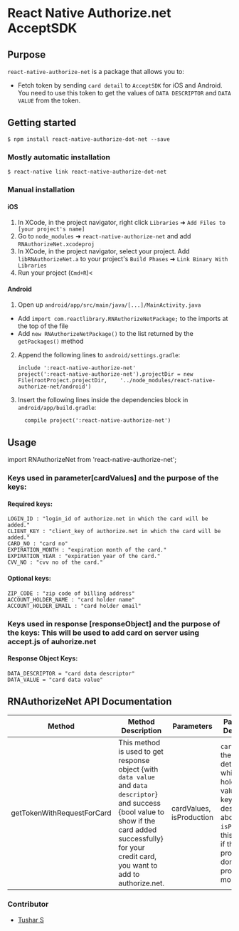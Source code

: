 
# React Native Authorize.net AcceptSDK

## Purpose
`react-native-authorize-net` is a package that allows you to:
- Fetch token by sending `card detail` to `AcceptSDK` for iOS and Android. You need to use this token to get the values of `DATA DESCRIPTOR` and `DATA VALUE` from the token.


## Getting started

`$ npm install react-native-authorize-dot-net --save`

### Mostly automatic installation

`$ react-native link react-native-authorize-dot-net`

### Manual installation


#### iOS

1. In XCode, in the project navigator, right click `Libraries` ➜ `Add Files to [your project's name]`
2. Go to `node_modules` ➜ `react-native-authorize-net` and add `RNAuthorizeNet.xcodeproj`
3. In XCode, in the project navigator, select your project. Add `libRNAuthorizeNet.a` to your project's `Build Phases` ➜ `Link Binary With Libraries`
4. Run your project (`Cmd+R`)<

#### Android

1. Open up `android/app/src/main/java/[...]/MainActivity.java`
  - Add `import com.reactlibrary.RNAuthorizeNetPackage;` to the imports at the top of the file
  - Add `new RNAuthorizeNetPackage()` to the list returned by the `getPackages()` method
2. Append the following lines to `android/settings.gradle`:
  	```
  	include ':react-native-authorize-net'
  	project(':react-native-authorize-net').projectDir = new File(rootProject.projectDir, 	'../node_modules/react-native-authorize-net/android')
  	```
3. Insert the following lines inside the dependencies block in `android/app/build.gradle`:
  	```
      compile project(':react-native-authorize-net')
  	```


## Usage

import RNAuthorizeNet from 'react-native-authorize-net';


### Keys used in parameter[cardValues] and the purpose of the keys:

#### Required keys:		
	LOGIN_ID : "login_id of authorize.net in which the card will be added."
	CLIENT_KEY : "client_key of authorize.net in which the card will be added."
	CARD_NO : "card no"
	EXPIRATION_MONTH : "expiration month of the card."
	EXPIRATION_YEAR : "expiration year of the card."
	CVV_NO : "cvv no of the card."		

#### Optional keys:
	ZIP_CODE : "zip code of billing address"
	ACCOUNT_HOLDER_NAME : "card holder name"
	ACCOUNT_HOLDER_EMAIL : "card holder email"

### Keys used in response [responseObject] and the purpose of the keys: This will be used to add card on server using accept.js of auhorize.net

#### Response Object Keys:
	DATA_DESCRIPTOR = "card data descriptor"
	DATA_VALUE = "card data value"



## RNAuthorizeNet API Documentation


| Method                 | Method Description                                                                                                                        | Parameters    | Parameters Description                                                            |
|------------------------|-------------------------------------------------------------------------------------------------------------------------------------------|---------------|-----------------------------------------------------------------------------------|
| getTokenWithRequestForCard              | This method is used to get response object {with `data value` and `data descriptor`} and success {bool value to show if the card added successfully} for your credit card, you want to add to authorize.net.                       | cardValues, isProduction              | `cardValues`: the card detail object, which can hold the values with keys as described above. `isProduction`: this indicate if the processing is done for production mode                   |
	

### Contributor

* [Tushar S](mailto:tushar@systango.com)

